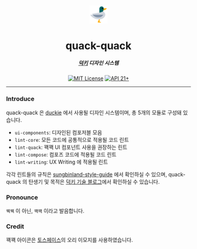 <p align="center">
  <img src="./assets/toss-duck.svg" width="10%" alt="duck" />
</p>
<h1 align="center">quack-quack</h1>
<h5 align="center"><a href="https://github.com/sungbinland/duckie">덕키</a> 디자인 시스템</h5>
<p align="center">
  <a href="LICENSE"><img alt="MIT License" src="https://img.shields.io/badge/License-MIT-blue"/></a>
  <a href="https://developer.android.com/about/versions/lollipop"><img alt="API 21+" src="https://img.shields.io/badge/API-21%2B-brightgreen.svg"/></a>
</p>


---

### Introduce

quack-quack 은 [duckie](https://github.com/sungbinland/duckie) 에서 사용될 디자인 시스템이며, 총 5개의 모듈로 구성돼 있습니다.

- `ui-components`: 디자인된 컴포저블 모음
- `lint-core`: 모든 코드에 공통적으로 적용될 코드 린트
- `lint-quack`: 꽥꽥 UI 컴포넌트 사용을 권장하는 린트
- `lint-compose`: 컴포즈 코드에 적용될 코드 린트
- `lint-writing`:  UX Writing 에 적용될 린트

각각 린트들의 규칙은 [sungbinland-style-guide](https://github.com/sungbinland/sungbinland-style-guide) 에서 확인하실 수 있으며, quack-quack 의 탄생기 및 목적은 [덕키 기술 블로그](https://medium.com/duckie-stories/%EB%8D%95%ED%82%A4%EC%9D%98-%EB%94%94%EC%9E%90%EC%9D%B8-%EC%8B%9C%EC%8A%A4%ED%85%9C-%EA%BD%A5%EA%BD%A5-%EC%9D%84-%EC%86%8C%EA%B0%9C%ED%95%A9%EB%8B%88%EB%8B%A4-59d962c4bf7)에서 확인하실 수 있습니다.

### Pronounce

`꿱꿱` 이 아닌, `꽥꽥` 이라고 발음합니다.

### Credit

꽥꽥 아이콘은 [토스페이스](https://toss.im/tossface)의 오리 이모지를 사용하였습니다.
